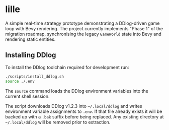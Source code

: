 # lille

A simple real-time strategy prototype demonstrating a DDlog-driven
game loop with Bevy rendering. The project currently implements
"Phase 1" of the migration roadmap, synchronising the legacy
`GameWorld` state into Bevy and rendering static entities.

## Installing DDlog

To install the DDlog toolchain required for development run:

```bash
./scripts/install_ddlog.sh
source ./.env
```

The `source` command loads the DDlog environment variables into the
current shell session.

The script downloads DDlog v1.2.3 into `~/.local/ddlog` and writes
environment variable assignments to `.env`. If that file
already exists it will be backed up with a `.bak` suffix before
being replaced. Any existing directory at `~/.local/ddlog` will be
removed prior to extraction.
